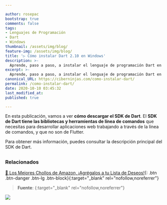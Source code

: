 ```yaml
---

author: rosepac
bootstrap: true
comments: false
tags:
- Lenguajes de Programación
- Dart
- Windows
thumbnail: /assets/img/blog/
feature-img: /assets/img/blog/
title: '▷ Cómo instalar Dart 2.10 en Windows'
description: >-
  Aprende, paso a paso, a instalar el lenguaje de programación Dart en el sistema operativo de Windows.
excerpt: >-
  Aprende, paso a paso, a instalar el lenguaje de programación Dart en el sistema operativo de Windows.
canonical_URL: https://ciberninjas.com/como-instalar-dart/
permalink: /como-instalar-dart/
date: 2020-10-10 03:45:32
last_modified_at: 
published: true

---
```


En esta publicación, vamos a ver **cómo descargar el SDK de Dart**. El **SDK de Dart tiene las bibliotecas y herramientas de línea de comandos** que necesitas para desarrollar aplicaciones web trabajando a través de la línea de comandos, y que no son de Flutter.

Para obtener más información, puedes consultar la descripción principal del SDK de Dart.

## 

<!-- contenido -->

## 

<!-- contenido -->

### **Relacionados** <!-- omit in toc -->

[]()

[]()

[]()

[]()

[]()

[🛒 Los Mejores Chollos de Amazon, ¡Agrégalos a tu Lista de Deseos!](/amazon/ "Los Mejores Chollos de Amazon, Ofertas Flash, Black Monday y Amazon Prime Day"){: .btn .btn-danger .btn-lg .btn-block}{:target="_blank" rel="nofollow,noreferrer"}

> **Fuente**: []( ""){:target="_blank" rel="nofollow,noreferrer"}

![](/assets/img/blog/ "")